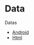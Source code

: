 # Data
Datas
* [Android](https://github.com/goluck-top/Data/blob/master/Label/Android.md)
* [Html](https://github.com/goluck-top/Data/blob/master/Label/Html.md)
